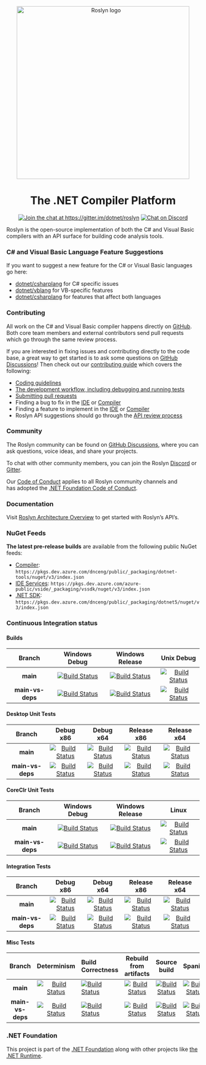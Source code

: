 <p align="center">
<img width="450" src="https://user-images.githubusercontent.com/46729679/109719841-17b7dd00-7b5e-11eb-8f5e-87eb2d4d1be9.png" alt="Roslyn logo">
</p>

<h1 align="center">The .NET Compiler Platform</h1>

<p align="center"><a href="https://gitter.im/dotnet/roslyn?utm_source=badge&amp;utm_medium=badge&amp;utm_campaign=pr-badge&amp;utm_content=badge" rel="nofollow"><img            src="https://camo.githubusercontent.com/5dbac0213da25c445bd11f168587c11a200ba153ef3014e8408e462e410169b3/68747470733a2f2f6261646765732e6769747465722e696d2f4a6f696e253230436861742e737667" alt="Join the chat at https://gitter.im/dotnet/roslyn" data-canonical-src="https://badges.gitter.im/Join%20Chat.svg" style="max-width:100%;"></a> <a href="http://aka.ms/discord-csharp-roslyn" rel="nofollow"><img src="https://camo.githubusercontent.com/1ea6a95121cbf4179d411e853681838825392a7f0ae7e6bb1e03f4ea37c8fd5d/68747470733a2f2f646973636f72646170702e636f6d2f6170692f6775696c64732f3134333836373833393238323032303335322f7769646765742e706e67" alt="Chat on Discord" data-canonical-src="https://discordapp.com/api/guilds/143867839282020352/widget.png" style="max-width:100%;"></a></p>

Roslyn is the open-source implementation of both the C# and Visual Basic compilers with an API surface for building code analysis tools.

### C# and Visual Basic Language Feature Suggestions

If you want to suggest a new feature for the C# or Visual Basic languages go here:
- [dotnet/csharplang](https://github.com/dotnet/csharplang) for C# specific issues
- [dotnet/vblang](https://github.com/dotnet/vblang) for VB-specific features
- [dotnet/csharplang](https://github.com/dotnet/csharplang) for features that affect both languages

### Contributing

All work on the C# and Visual Basic compiler happens directly on [GitHub](https://github.com/dotnet/roslyn). Both core team members and external contributors send pull requests which go through the same review process.

If you are interested in fixing issues and contributing directly to the code base, a great way to get started is to ask some questions on [GitHub Discussions](https://github.com/dotnet/roslyn/discussions)! Then check out our [contributing guide](https://github.com/dotnet/roslyn/blob/main/docs/contributing/Building%2C%20Debugging%2C%20and%20Testing%20on%20Windows.md) which covers the following:

- [Coding guidelines](https://github.com/dotnet/roslyn/blob/main/docs/wiki/Contributing-Code.md)
- [The development workflow, including debugging and running tests](https://github.com/dotnet/roslyn/blob/main/docs/contributing/Building%2C%20Debugging%2C%20and%20Testing%20on%20Windows.md)
- [Submitting pull requests](https://github.com/dotnet/roslyn/blob/main/CONTRIBUTING.md)
- Finding a bug to fix in the [IDE](https://aka.ms/roslyn-ide-bugs-help-wanted) or [Compiler](https://aka.ms/roslyn-compiler-bugs-help-wanted)
- Finding a feature to implement in the [IDE](https://aka.ms/roslyn-ide-feature-help-wanted) or [Compiler](https://aka.ms/roslyn-compiler-feature-help-wanted)
- Roslyn API suggestions should go through the [API review process](<docs/contributing/API Review Process.md>)

### Community

The Roslyn community can be found on [GitHub Discussions](https://github.com/dotnet/roslyn/discussions), where you can ask questions, voice ideas, and share your projects.

To chat with other community members, you can join the Roslyn [Discord](https://discord.com/invite/tGJvv88) or [Gitter](https://gitter.im/dotnet/roslyn).

Our [Code of Conduct](CODE-OF-CONDUCT.md) applies to all Roslyn community channels and has adopted the [.NET Foundation Code of Conduct](https://dotnetfoundation.org/code-of-conduct).

### Documentation

Visit [Roslyn Architecture Overview](https://docs.microsoft.com/en-us/dotnet/csharp/roslyn-sdk/compiler-api-model) to get started with Roslyn’s API’s.

### NuGet Feeds

**The latest pre-release builds** are available from the following public NuGet feeds: 
- [Compiler](https://dev.azure.com/dnceng/public/_packaging?_a=feed&feed=dotnet-tools): `https://pkgs.dev.azure.com/dnceng/public/_packaging/dotnet-tools/nuget/v3/index.json`
- [IDE Services](https://dev.azure.com/azure-public/vside/_packaging?_a=feed&feed=vssdk): `https://pkgs.dev.azure.com/azure-public/vside/_packaging/vssdk/nuget/v3/index.json`
- [.NET SDK](https://dev.azure.com/dnceng/public/_packaging?_a=feed&feed=dotnet5): `https://pkgs.dev.azure.com/dnceng/public/_packaging/dotnet5/nuget/v3/index.json`

[//]: # (Begin current test results)

### Continuous Integration status

#### Builds

|Branch|Windows Debug|Windows Release|Unix Debug|
|:--:|:--:|:--:|:--:|
**main**|[![Build Status](https://dev.azure.com/dnceng/public/_apis/build/status/dotnet/roslyn/roslyn-CI?branchname=main&jobname=Build_Windows_Debug&configuration=Build_Windows_Debug&label=build)](https://dev.azure.com/dnceng/public/_build/latest?definitionId=15&branchname=main&view=logs)|[![Build Status](https://dev.azure.com/dnceng/public/_apis/build/status/dotnet/roslyn/roslyn-CI?branchname=main&jobname=Build_Windows_Release&configuration=Build_Windows_Release&label=build)](https://dev.azure.com/dnceng/public/_build/latest?definitionId=15&branchname=main&view=logs)|[![Build Status](https://dev.azure.com/dnceng/public/_apis/build/status/dotnet/roslyn/roslyn-CI?branchname=main&jobname=Build_Unix_Debug&configuration=Build_Unix_Debug&label=build)](https://dev.azure.com/dnceng/public/_build/latest?definitionId=15&branchname=main&view=logs)|
**main-vs-deps**|[![Build Status](https://dev.azure.com/dnceng/public/_apis/build/status/dotnet/roslyn/roslyn-CI?branchname=main-vs-deps&jobname=Build_Windows_Debug&configuration=Build_Windows_Debug&label=build)](https://dev.azure.com/dnceng/public/_build/latest?definitionId=15&branchname=main-vs-deps&view=logs)|[![Build Status](https://dev.azure.com/dnceng/public/_apis/build/status/dotnet/roslyn/roslyn-CI?branchname=main-vs-deps&jobname=Build_Windows_Release&configuration=Build_Windows_Release&label=build)](https://dev.azure.com/dnceng/public/_build/latest?definitionId=15&branchname=main-vs-deps&view=logs)|[![Build Status](https://dev.azure.com/dnceng/public/_apis/build/status/dotnet/roslyn/roslyn-CI?branchname=main-vs-deps&jobname=Build_Unix_Debug&configuration=Build_Unix_Debug&label=build)](https://dev.azure.com/dnceng/public/_build/latest?definitionId=15&branchname=main-vs-deps&view=logs)|

#### Desktop Unit Tests

|Branch|Debug x86|Debug x64|Release x86|Release x64|
|:--:|:--:|:--:|:--:|:--:|
**main**|[![Build Status](https://dev.azure.com/dnceng/public/_apis/build/status/dotnet/roslyn/roslyn-CI?branchname=main&jobname=Test_Windows_Desktop_Debug_32&configuration=Test_Windows_Desktop_Debug_32&label=build)](https://dev.azure.com/dnceng/public/_build/latest?definitionId=15&branchname=main&view=logs)|[![Build Status](https://dev.azure.com/dnceng/public/_apis/build/status/dotnet/roslyn/roslyn-CI?branchname=main&jobname=Test_Windows_Desktop_Debug_64&configuration=Test_Windows_Desktop_Debug_64&label=build)](https://dev.azure.com/dnceng/public/_build/latest?definitionId=15&branchname=main&view=logs)|[![Build Status](https://dev.azure.com/dnceng/public/_apis/build/status/dotnet/roslyn/roslyn-CI?branchname=main&jobname=Test_Windows_Desktop_Release_32&configuration=Test_Windows_Desktop_Release_32&label=build)](https://dev.azure.com/dnceng/public/_build/latest?definitionId=15&branchname=main&view=logs)|[![Build Status](https://dev.azure.com/dnceng/public/_apis/build/status/dotnet/roslyn/roslyn-CI?branchname=main&jobname=Test_Windows_Desktop_Release_64&configuration=Test_Windows_Desktop_Release_64&label=build)](https://dev.azure.com/dnceng/public/_build/latest?definitionId=15&branchname=main&view=logs)|
**main-vs-deps**|[![Build Status](https://dev.azure.com/dnceng/public/_apis/build/status/dotnet/roslyn/roslyn-CI?branchname=main-vs-deps&jobname=Test_Windows_Desktop_Debug_32&configuration=Test_Windows_Desktop_Debug_32&label=build)](https://dev.azure.com/dnceng/public/_build/latest?definitionId=15&branchname=main-vs-deps&view=logs)|[![Build Status](https://dev.azure.com/dnceng/public/_apis/build/status/dotnet/roslyn/roslyn-CI?branchname=main-vs-deps&jobname=Test_Windows_Desktop_Debug_64&configuration=Test_Windows_Desktop_Debug_64&label=build)](https://dev.azure.com/dnceng/public/_build/latest?definitionId=15&branchname=main-vs-deps&view=logs)|[![Build Status](https://dev.azure.com/dnceng/public/_apis/build/status/dotnet/roslyn/roslyn-CI?branchname=main-vs-deps&jobname=Test_Windows_Desktop_Release_32&configuration=Test_Windows_Desktop_Release_32&label=build)](https://dev.azure.com/dnceng/public/_build/latest?definitionId=15&branchname=main-vs-deps&view=logs)|[![Build Status](https://dev.azure.com/dnceng/public/_apis/build/status/dotnet/roslyn/roslyn-CI?branchname=main-vs-deps&jobname=Test_Windows_Desktop_Release_64&configuration=Test_Windows_Desktop_Release_64&label=build)](https://dev.azure.com/dnceng/public/_build/latest?definitionId=15&branchname=main-vs-deps&view=logs)|

#### CoreClr Unit Tests

|Branch|Windows Debug|Windows Release|Linux|
|:--:|:--:|:--:|:--:|
**main**|[![Build Status](https://dev.azure.com/dnceng/public/_apis/build/status/dotnet/roslyn/roslyn-CI?branchname=main&jobname=Test_Windows_CoreClr_Debug&configuration=Test_Windows_CoreClr_Debug&label=build)](https://dev.azure.com/dnceng/public/_build/latest?definitionId=15&branchname=main&view=logs)|[![Build Status](https://dev.azure.com/dnceng/public/_apis/build/status/dotnet/roslyn/roslyn-CI?branchname=main&jobname=Test_Windows_CoreClr_Release&configuration=Test_Windows_CoreClr_Release&label=build)](https://dev.azure.com/dnceng/public/_build/latest?definitionId=15&branchname=main&view=logs)|[![Build Status](https://dev.azure.com/dnceng/public/_apis/build/status/dotnet/roslyn/roslyn-CI?branchname=main&jobname=Test_Linux_Debug&configuration=Test_Linux_Debug&label=build)](https://dev.azure.com/dnceng/public/_build/latest?definitionId=15&branchname=main&view=logs)|
**main-vs-deps**|[![Build Status](https://dev.azure.com/dnceng/public/_apis/build/status/dotnet/roslyn/roslyn-CI?branchname=main-vs-deps&jobname=Test_Windows_CoreClr_Debug&configuration=Test_Windows_CoreClr_Debug&label=build)](https://dev.azure.com/dnceng/public/_build/latest?definitionId=15&branchname=main-vs-deps&view=logs)|[![Build Status](https://dev.azure.com/dnceng/public/_apis/build/status/dotnet/roslyn/roslyn-CI?branchname=main-vs-deps&jobname=Test_Windows_CoreClr_Release&configuration=Test_Windows_CoreClr_Release&label=build)](https://dev.azure.com/dnceng/public/_build/latest?definitionId=15&branchname=main-vs-deps&view=logs)|[![Build Status](https://dev.azure.com/dnceng/public/_apis/build/status/dotnet/roslyn/roslyn-CI?branchname=main-vs-deps&jobname=Test_Linux_Debug&configuration=Test_Linux_Debug&label=build)](https://dev.azure.com/dnceng/public/_build/latest?definitionId=15&branchname=main-vs-deps&view=logs)|

#### Integration Tests

|Branch|Debug x86|Debug x64|Release x86|Release x64
|:--:|:--:|:--:|:--:|:--:|
**main**|[![Build Status](https://dev.azure.com/dnceng/public/_apis/build/status/dotnet/roslyn/roslyn-integration-CI?branchname=main&jobname=VS_Integration&configuration=VS_Integration%20debug_32&label=build)](https://dev.azure.com/dnceng/public/_build/latest?definitionId=245&branchname=main&view=logs)|[![Build Status](https://dev.azure.com/dnceng/public/_apis/build/status/dotnet/roslyn/roslyn-integration-CI?branchname=main&jobname=VS_Integration&configuration=VS_Integration%20debug_64&label=build)](https://dev.azure.com/dnceng/public/_build/latest?definitionId=245&branchname=main&view=logs)|[![Build Status](https://dev.azure.com/dnceng/public/_apis/build/status/dotnet/roslyn/roslyn-integration-CI?branchname=main&jobname=VS_Integration&configuration=VS_Integration%20release_32&label=build)](https://dev.azure.com/dnceng/public/_build/latest?definitionId=245&branchname=main&view=logs)|[![Build Status](https://dev.azure.com/dnceng/public/_apis/build/status/dotnet/roslyn/roslyn-integration-CI?branchname=main&jobname=VS_Integration&configuration=VS_Integration%20release_64&label=build)](https://dev.azure.com/dnceng/public/_build/latest?definitionId=245&branchname=main&view=logs)|
**main-vs-deps**|[![Build Status](https://dev.azure.com/dnceng/public/_apis/build/status/dotnet/roslyn/roslyn-integration-CI?branchname=main-vs-deps&jobname=VS_Integration&configuration=VS_Integration%20debug_32&label=build)](https://dev.azure.com/dnceng/public/_build/latest?definitionId=245&branchname=main-vs-deps&view=logs)|[![Build Status](https://dev.azure.com/dnceng/public/_apis/build/status/dotnet/roslyn/roslyn-integration-CI?branchname=main-vs-deps&jobname=VS_Integration&configuration=VS_Integration%20debug_64&label=build)](https://dev.azure.com/dnceng/public/_build/latest?definitionId=245&branchname=main-vs-deps&view=logs)|[![Build Status](https://dev.azure.com/dnceng/public/_apis/build/status/dotnet/roslyn/roslyn-integration-CI?branchname=main-vs-deps&jobname=VS_Integration&configuration=VS_Integration%20release_32&label=build)](https://dev.azure.com/dnceng/public/_build/latest?definitionId=245&branchname=main-vs-deps&view=logs)|[![Build Status](https://dev.azure.com/dnceng/public/_apis/build/status/dotnet/roslyn/roslyn-integration-CI?branchname=main-vs-deps&jobname=VS_Integration&configuration=VS_Integration%20release_64&label=build)](https://dev.azure.com/dnceng/public/_build/latest?definitionId=245&branchname=main-vs-deps&view=logs)|

#### Misc Tests

|Branch|Determinism|Build Correctness|Rebuild from artifacts|Source build|Spanish|MacOS|
|:--:|:--:|:--|:--:|:--:|:--:|:--:|
**main**|[![Build Status](https://dev.azure.com/dnceng/public/_apis/build/status/dotnet/roslyn/roslyn-CI?branchname=main&jobname=Correctness_Determinism&configuration=Correctness_Determinism&label=build)](https://dev.azure.com/dnceng/public/_build/latest?definitionId=15&branchname=main&view=logs)|[![Build Status](https://dev.azure.com/dnceng/public/_apis/build/status/dotnet/roslyn/roslyn-CI?branchname=main&jobname=Correctness_Build&configuration=Correctness_Build&label=build)](https://dev.azure.com/dnceng/public/_build/latest?definitionId=15&branchname=main&view=logs)|[![Build Status](https://dev.azure.com/dnceng/public/_apis/build/status/dotnet/roslyn/roslyn-CI?branchName=main&jobName=Correctness_Rebuild)](https://dev.azure.com/dnceng/public/_build/latest?definitionId=15&branchName=main)|[![Build Status](https://dev.azure.com/dnceng/public/_apis/build/status/dotnet/roslyn/roslyn-CI?branchname=main&jobname=Correctness_SourceBuild&configuration=Correctness_SourceBuild&label=build)](https://dev.azure.com/dnceng/public/_build/latest?definitionId=15&branchname=main&view=logs)|[![Build Status](https://dev.azure.com/dnceng/public/_apis/build/status/dotnet/roslyn/roslyn-CI?branchname=main&jobname=Test_Windows_Desktop_Spanish_Release_32&configuration=Test_Windows_Desktop_Spanish_Release_32&label=build)](https://dev.azure.com/dnceng/public/_build/latest?definitionId=15&branchname=main&view=logs)|[![Build Status](https://dev.azure.com/dnceng/public/_apis/build/status/dotnet/roslyn/roslyn-CI?branchname=main&jobname=Test_macOS_Debug&configuration=Test_macOS_Debug&label=build)](https://dev.azure.com/dnceng/public/_build/latest?definitionId=15&branchname=main&view=logs)|
**main-vs-deps**|[![Build Status](https://dev.azure.com/dnceng/public/_apis/build/status/dotnet/roslyn/roslyn-CI?branchname=main-vs-deps&jobname=Correctness_Determinism&configuration=Correctness_Determinism&label=build)](https://dev.azure.com/dnceng/public/_build/latest?definitionId=15&branchname=main-vs-deps&view=logs)|[![Build Status](https://dev.azure.com/dnceng/public/_apis/build/status/dotnet/roslyn/roslyn-CI?branchname=main-vs-deps&jobname=Correctness_Build&configuration=Correctness_Build&label=build)](https://dev.azure.com/dnceng/public/_build/latest?definitionId=15&branchname=main-vs-deps&view=logs)|[![Build Status](https://dev.azure.com/dnceng/public/_apis/build/status/dotnet/roslyn/roslyn-CI?branchName=main-vs-deps&jobName=Correctness_Rebuild)](https://dev.azure.com/dnceng/public/_build/latest?definitionId=15&branchName=main-vs-deps)|[![Build Status](https://dev.azure.com/dnceng/public/_apis/build/status/dotnet/roslyn/roslyn-CI?branchname=main-vs-deps&jobname=Correctness_SourceBuild&configuration=Correctness_SourceBuild&label=build)](https://dev.azure.com/dnceng/public/_build/latest?definitionId=15&branchname=main-vs-deps&view=logs)|[![Build Status](https://dev.azure.com/dnceng/public/_apis/build/status/dotnet/roslyn/roslyn-CI?branchname=main-vs-deps&jobname=Test_Windows_Desktop_Spanish_Release_32&configuration=Test_Windows_Desktop_Spanish_Release_32&label=build)](https://dev.azure.com/dnceng/public/_build/latest?definitionId=15&branchname=main-vs-deps&view=logs)|[![Build Status](https://dev.azure.com/dnceng/public/_apis/build/status/dotnet/roslyn/roslyn-CI?branchname=main-vs-deps&jobname=Test_macOS_Debug&configuration=Test_macOS_Debug&label=build)](https://dev.azure.com/dnceng/public/_build/latest?definitionId=15&branchname=main-vs-deps&view=logs)|

[//]: # (End current test results)

### .NET Foundation

This project is part of the [.NET Foundation](http://www.dotnetfoundation.org/projects) along with other
projects like [the .NET Runtime](https://github.com/dotnet/runtime/).
